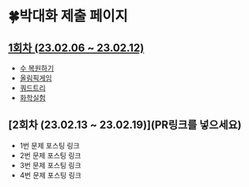 # 🍀박대화 제출 페이지
## [1회차 (23.02.06 ~ 23.02.12)](https://github.com/ssafy9-dj5/CT_Study_for_Gold/pull/7)
- [수 복원하기](https://velog.io/@mantaray/%EB%B0%B1%EC%A4%80-java-%EC%88%98-%EB%B3%B5%EC%9B%90%ED%95%98%EA%B8%B0-2312)
- [올림픽게임](https://velog.io/@mantaray/%EB%B0%B1%EC%A4%80-%EC%98%AC%EB%A6%BC%ED%94%BD%EA%B2%8C%EC%9E%84-7507)
- [쿼드트리](https://velog.io/@mantaray/%EB%B0%B1%EC%A4%80-java-%EC%BF%BC%EB%93%9C%ED%8A%B8%EB%A6%AC-1992)
- [화학실험](https://velog.io/@mantaray/%EB%B0%B1%EC%A4%80-java-%ED%99%94%ED%95%99%EC%8B%A4%ED%97%98-1954)

## [2회차 (23.02.13 ~ 23.02.19)](PR링크를 넣으세요)
- 1번 문제 포스팅 링크
- 2번 문제 포스팅 링크
- 3번 문제 포스팅 링크
- 4번 문제 포스팅 링크
